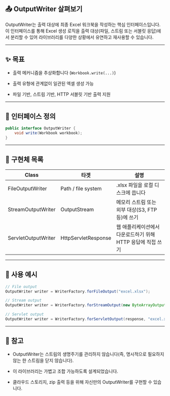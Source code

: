 ## 📤 OutputWriter 살펴보기

OutputWriter는 출력 대상에 최종 Excel 워크북을 작성하는 핵심 인터페이스입니다. 이 인터페이스를 통해 Excel 생성 로직을 출력 대상(파일, 스트림 또는 서블릿 응답)에서 분리할 수 있어 라이브러리를 다양한 상황에서 유연하고 재사용할 수 있습니다.

---

## ✨ 목표

- 출력 메커니즘을 추상화합니다 (`Workbook.write(...)`)

- 출력 유형에 관계없이 일관된 엑셀 생성 가능

- 파일 기반, 스트림 기반, HTTP 서블릿 기반 출력 지원

---

## 🔧 인터페이스 정의

```java
public interface OutputWriter {
    void write(Workbook workbook);
}
```

---

## 🧩 구현체 목록

| Class | 타겟                  | 설명                                  |
| -- |---------------------|-------------------------------------|
| FileOutputWriter | Path / file system  | .xlsx 파일을 로컬 디스크에 씁니다               |
| StreamOutputWriter | OutputStream        | 메모리 스트림 또는 외부 대상(S3, FTP 등)에 쓰기     |
| ServletOutputWriter | HttpServletResponse | 웹 애플리케이션에서 다운로드하기 위해 HTTP 응답에 직접 쓰기 |

---

## 📜 사용 예시

```java
// File output
OutputWriter writer = WriterFactory.forFileOutput("excel.xlsx");

// Stream output
OutputWriter writer = WriterFactory.forStreamOutput(new ByteArrayOutputStream());

// Servlet output
OutputWriter writer = WriterFactory.forServletOutput(response, "excel.xlsx");
```

---

## 📝 참고

- OutputWriter는 스트림의 생명주기를 관리하지 않습니다(즉, 명시적으로 필요하지 않는 한 스트림을 닫지 않습니다).

- 이 라이브러리는 가볍고 조합 가능하도록 설계되었습니다.

- 클라우드 스토리지, zip 출력 등을 위해 자신만의 OutputWriter를 구현할 수 있습니다.